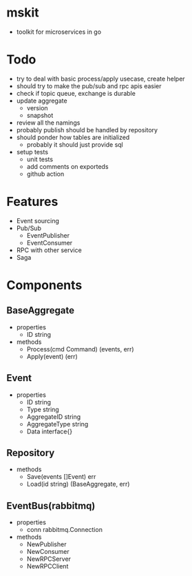 # mskit
- toolkit for microservices in go

# Todo
- try to deal with basic process/apply usecase, create helper
- should try to make the pub/sub and rpc apis easier
- check if topic queue, exchange is durable
- update aggregate
  - version
  - snapshot
- review all the namings
- probably publish should be handled by repository
- should ponder how tables are initialized
  - probably it should just provide sql
- setup tests
  - unit tests
  - add comments on exporteds
  - github action

# Features
- Event sourcing
- Pub/Sub
  - EventPublisher
  - EventConsumer
- RPC with other service
- Saga

# Components
## BaseAggregate
- properties
  - ID string
- methods
  - Process(cmd Command) (events, err)
  - Apply(event) (err)

## Event
- properties
  - ID string
  - Type string
  - AggregateID string
  - AggregateType string
  - Data interface{}

## Repository
- methods
  - Save(events []Event) err
  - Load(id string) (BaseAggregate, err)

## EventBus(rabbitmq)
- properties
  - conn rabbitmq.Connection
- methods
  - NewPublisher
  - NewConsumer
  - NewRPCServer
  - NewRPCClient
